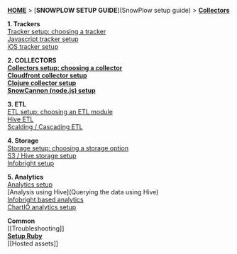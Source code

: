 [**HOME**](Home) > [**SNOWPLOW SETUP GUIDE**](SnowPlow setup guide) > [**Collectors**](choosing-a-collector)

**1. Trackers**  
[Tracker setup: choosing a tracker](choosing-a-tracker)  
[Javascript tracker setup](javascript-tracker-setup)  
[iOS tracker setup](ios-tracker-setup)  

**2. COLLECTORS**  
[**Collectors setup: choosing a collector**](choosing-a-collector)  
[**Cloudfront collector setup**](setting-up-the-cloudfront-collector)  
[**Clojure collector setup**](setting-up-the-clojure-collector)  
[**SnowCannon (node.js) setup**](snowcannon-setup-guide) 

**3. ETL**  
[ETL setup: choosing an ETL module](choosing-an-etl-module)  
[Hive ETL](deploying-the-hive-emr-runner)  
[Scalding / Cascading ETL](scalding-etl-setup) 

**4. Storage**  
[Storage setup: choosing a storage option](choosing-a-storage-module)  
[S3 / Hive storage setup](s3-hive-storage-setup)  
[Infobright setup](infobright-storage-setup) 

**5. Analytics**  
[Analytics setup](analytics-setup)  
[Analysis using Hive](Querying the data using Hive)  
[Infobright based analytics](infobright-analytics-setup)  
[ChartIO analytics setup](ChartIO-setup)  

**Common**  
[[Troubleshooting]]  
[**Setup Ruby**](Setup-Ruby)  
[[Hosted assets]] 